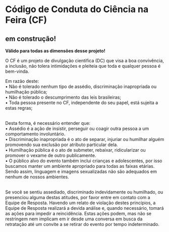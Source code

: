 # Código de Conduta do Ciência na Feira (CF)
## em construção!

**Válido para todas as dimensões desse projeto!** 
<br /> 

O CF é um projeto de divulgação cientifica (DC) que visa a boa convivência, a inclusão, não tolera intimidações e pleiteia que toda e qualquer pessoa é bem-vinda. 
<br /> 

Em razão deste: <br /> 
•	Não é tolerado nenhum tipo de assédio, discriminação inapropriada ou humilhação pública; <br /> 
•	Não é tolerado o descumprimento das leis brasileiras; <br /> 
•	Toda pessoa presente no CF, independente do seu papel, está sujeita a estas regras; <br /> 
<br /> 

Desta forma, é necessário entender que: <br /> 
•	Assédio é a ação de insistir, perseguir ou coagir outra pessoa a um comportamento involuntário. <br /> 
•	Discriminação inapropriada é o ato de separar, injuriar ou humilhar alguém promovendo sua exclusão por atributo particular dela. <br /> 
•	Humilhação pública é o ato de submeter, rebaixar, ridicularizar ou promover o vexame de outro publicamente. <br /> 
•	O público alvo do evento também inclui crianças e adolescentes, por isso buscamos manter um ambiente apropriado para todas as faixas etárias. Sendo assim, linguagem e imagens sexualizadas não são adequados em nenhum de nossos ambientes. <br /> 
<br /> 

Se você se sentiu assediado, discriminado indevidamente ou humilhado, ou presenciou alguma destas atitudes, por favor entre em contato com a Equipe de Resposta.
Havendo um relato de violação destes princípios, a Equipe de Resposta realizará a devida análise e, quando necessário, tomará as ações para impedir a reincidência. Estas ações podem, mas não se restringem nem implicam em ir desde uma conversa em busca da retratação até um convite a se retirar do evento por tempo indeterminado.
